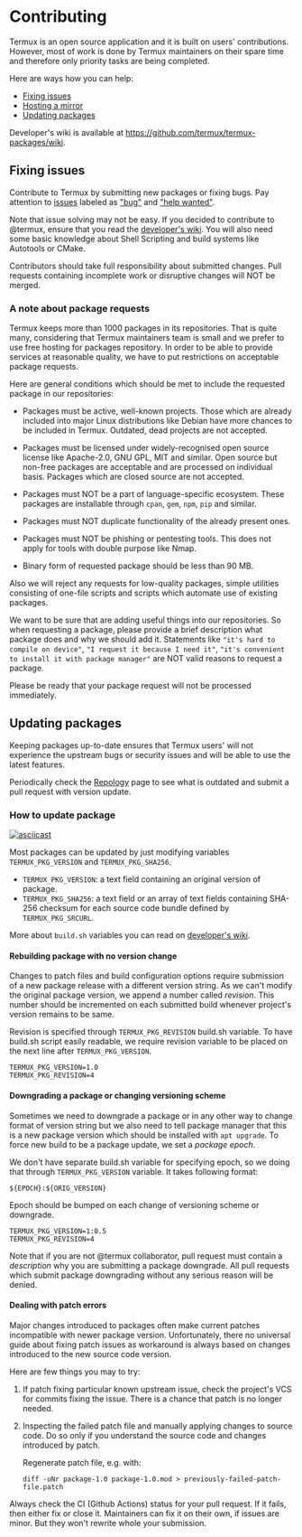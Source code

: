 # Contributing

Termux is an open source application and it is built on users' contributions.
However, most of work is done by Termux maintainers on their spare time and
therefore only priority tasks are being completed.

Here are ways how you can help:
- [Fixing issues](#fixing-issues)
- [Hosting a mirror](#hosting-a-mirror)
- [Updating packages](#updating-packages)

Developer's wiki is available at https://github.com/termux/termux-packages/wiki.

## Fixing issues

Contribute to Termux by submitting new packages or fixing bugs. Pay attention to
[issues](https://github.com/termux/x11-packages/issues) labeled as
["bug"](https://github.com/termux/x11-packages/issues?q=is%3Aopen+is%3Aissue+label%3A%22bug%22)
and ["help wanted"](https://github.com/termux/x11-packages/issues?q=is%3Aopen+is%3Aissue+label%3A%22help+wanted%22).

Note that issue solving may not be easy. If you decided to contribute to @termux,
ensure that you read the [developer's wiki](https://github.com/termux/termux-packages/wiki).
You will also need some basic knowledge about Shell Scripting and build systems
like Autotools or CMake.

Contributors should take full responsibility about submitted changes. Pull requests
containing incomplete work or disruptive changes will NOT be merged.

### A note about package requests

Termux keeps more than 1000 packages in its repositories. That is quite many, considering
that Termux maintainers team is small and we prefer to use free hosting for packages
repository. In order to be able to provide services at reasonable quality, we have
to put restrictions on acceptable package requests.

Here are general conditions which should be met to include the requested package in
our repositories:

- Packages must be active, well-known projects. Those which are already included into
  major Linux distributions like Debian have more chances to be included in Termux.
  Outdated, dead projects are not accepted.

- Packages must be licensed under widely-recognised open source license like Apache-2.0,
  GNU GPL, MIT and similar. Open source but non-free packages are acceptable and are
  processed on individual basis. Packages which are closed source are not accepted.

- Packages must NOT be a part of language-specific ecosystem. These packages are
  installable through `cpan`, `gem`, `npm`, `pip` and similar.

- Packages must NOT duplicate functionality of the already present ones.

- Packages must NOT be phishing or pentesting tools. This does not apply for tools with
  double purpose like Nmap.

- Binary form of requested package should be less than 90 MB.

Also we will reject any requests for low-quality packages, simple utilities consisting
of one-file scripts and scripts which automate use of existing packages.

We want to be sure that are adding useful things into our repositories. So when
requesting a package, please provide a brief description what package does and why
we should add it. Statements like `"it's hard to compile on device"`, `"I request it
because I need it"`, `"it's convenient to install it with package manager"` are
NOT valid reasons to request a package.

Please be ready that your package request will not be processed immediately.

## Updating packages

Keeping packages up-to-date ensures that Termux users' will not experience the upstream
bugs or security issues and will be able to use the latest features.

Periodically check the [Repology](https://repology.org/projects/?inrepo=termux&outdated=1)
page to see what is outdated and submit a pull request with version update.

### How to update package

[![asciicast](https://asciinema.org/a/gVwMqf1bGbqrXmuILvxozy3IG.svg)](https://asciinema.org/a/gVwMqf1bGbqrXmuILvxozy3IG?autoplay=1&speed=2.0)

Most packages can be updated by just modifying variables `TERMUX_PKG_VERSION` and
`TERMUX_PKG_SHA256`.

- `TERMUX_PKG_VERSION`: a text field containing an original version of package.
- `TERMUX_PKG_SHA256`: a text field or an array of text fields containing SHA-256
  checksum for each source code bundle defined by `TERMUX_PKG_SRCURL`.

More about `build.sh` variables you can read on [developer's wiki](https://github.com/termux/termux-packages/wiki/Creating-new-package#table-of-available-package-control-fields).

#### Rebuilding package with no version change

Changes to patch files and build configuration options require submission of a new
package release with a different version string. As we can't modify the original
package version, we append a number called *revision*. This number should be
incremented on each submitted build whenever project's version remains to be same.

Revision is specified through `TERMUX_PKG_REVISION` build.sh variable. To have
build.sh script easily readable, we require revision variable to be placed on
the next line after `TERMUX_PKG_VERSION`.

```
TERMUX_PKG_VERSION=1.0
TERMUX_PKG_REVISION=4
```

#### Downgrading a package or changing versioning scheme

Sometimes we need to downgrade a package or in any other way to change format of
version string but we also need to tell package manager that this is a new package
version which should be installed with `apt upgrade`. To force new build to be a
package update, we set a *package epoch*.

We don't have separate build.sh variable for specifying epoch, so we doing that
through `TERMUX_PKG_VERSION` variable. It takes following format:
```
${EPOCH}:${ORIG_VERSION}
```

Epoch should be bumped on each change of versioning scheme or downgrade.

```
TERMUX_PKG_VERSION=1:0.5
TERMUX_PKG_REVISION=4
```

Note that if you are not @termux collaborator, pull request must contain a
*description* why you are submitting a package downgrade. All pull requests
which submit package downgrading without any serious reason will be denied.

#### Dealing with patch errors

Major changes introduced to packages often make current patches incompatible
with newer package version. Unfortunately, there no universal guide about
fixing patch issues as workaround is always based on changes introduced to
the new source code version.

Here are few things you may to try:

1. If patch fixing particular known upstream issue, check the project's VCS
   for commits fixing the issue. There is a chance that patch is no longer
   needed.

2. Inspecting the failed patch file and manually applying changes to source
   code. Do so only if you understand the source code and changes introduced
   by patch.

   Regenerate patch file, e.g. with:
   ```
   diff -uNr package-1.0 package-1.0.mod > previously-failed-patch-file.patch
   ```

Always check the CI (Github Actions) status for your pull request. If it fails,
then either fix or close it. Maintainers can fix it on their own, if issues are
minor. But they won't rewrite whole your submission.
